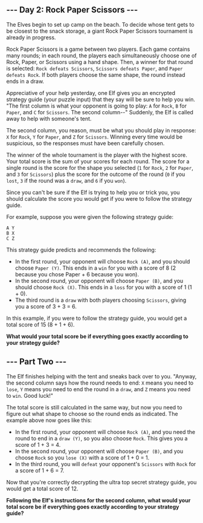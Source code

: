 ## --- Day 2: Rock Paper Scissors ---

The Elves begin to set up camp on the beach. To decide whose tent gets to be closest to the snack storage, a giant Rock Paper Scissors tournament is already in progress.

Rock Paper Scissors is a game between two players. Each game contains many rounds; in each round, the players each simultaneously choose one of Rock, Paper, or Scissors using a hand shape. Then, a winner for that round is selected: ```Rock defeats Scissors```, ```Scissors defeats Paper```, and ```Paper defeats Rock```. If both players choose the same shape, the round instead ends in a draw.

Appreciative of your help yesterday, one Elf gives you an encrypted strategy guide (your puzzle input) that they say will be sure to help you win. "The first column is what your opponent is going to play: ```A``` for ```Rock```, ```B``` for ```Paper```, and ```C``` for ```Scissors```. The second column--" Suddenly, the Elf is called away to help with someone's tent.

The second column, you reason, must be what you should play in response: ```X``` for ```Rock```, ```Y``` for ```Paper```, and ```Z``` for ```Scissors```. Winning every time would be suspicious, so the responses must have been carefully chosen.

The winner of the whole tournament is the player with the highest score. Your total score is the sum of your scores for each round. The score for a single round is the score for the shape you selected (```1``` for ```Rock```, ```2``` for ```Paper```, and ```3``` for ```Scissors```) plus the score for the outcome of the round (```0``` if you ```lost```, ```3``` if the round was a ```draw```, and ```6``` if you ```won```).

Since you can't be sure if the Elf is trying to help you or trick you, you should calculate the score you would get if you were to follow the strategy guide.

For example, suppose you were given the following strategy guide:

```
A Y
B X
C Z
```

This strategy guide predicts and recommends the following:

- In the first round, your opponent will choose ```Rock (A)```, and you should choose ```Paper (Y)```. This ends in a ```win``` for you with a score of 8 (2 because you chose Paper + 6 because you won).
- In the second round, your opponent will choose ```Paper (B)```, and you should choose ```Rock (X)```. This ends in a ```loss``` for you with a score of 1 (1 + 0).
- The third round is a ```draw``` with both players choosing ```Scissors```, giving you a score of 3 + 3 = 6.

In this example, if you were to follow the strategy guide, you would get a total score of 15 (8 + 1 + 6).

**What would your total score be if everything goes exactly according to your strategy guide?**


## --- Part Two ---

The Elf finishes helping with the tent and sneaks back over to you. "Anyway, the second column says how the round needs to end: ```X``` means you need to ```lose```, ```Y``` means you need to end the round in a ```draw```, and ```Z``` means you need to ```win```. Good luck!"

The total score is still calculated in the same way, but now you need to figure out what shape to choose so the round ends as indicated. The example above now goes like this:

- In the first round, your opponent will choose ```Rock (A)```, and you need the round to end in a ```draw (Y)```, so you also choose ```Rock```. This gives you a score of 1 + 3 = 4.
- In the second round, your opponent will choose ```Paper (B)```, and you choose ```Rock``` so you ```lose (X)``` with a score of 1 + 0 = 1.
- In the third round, you will ```defeat``` your opponent's ```Scissors``` with ```Rock``` for a score of 1 + 6 = 7.

Now that you're correctly decrypting the ultra top secret strategy guide, you would get a total score of 12.

**Following the Elf's instructions for the second column, what would your total score be if everything goes exactly according to your strategy guide?**
